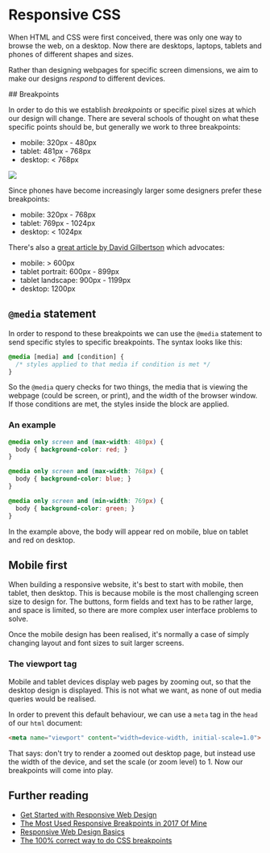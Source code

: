 # Responsive CSS

When HTML and CSS were first conceived, there was only one way to browse the web, on a desktop. Now there are desktops, laptops, tablets and phones of different shapes and sizes.

Rather than designing webpages for specific screen dimensions, we aim to make our designs _respond_ to different devices.

## Breakpoints

In order to do this we establish _breakpoints_ or specific pixel sizes at which our design will change. There are several schools of thought on what these specific points should be, but generally we work to three breakpoints:

- mobile: 320px - 480px
- tablet: 481px - 768px
- desktop: < 768px

![](https://pbs.twimg.com/media/Clnncz8WEAA20Tl.jpg)

Since phones have become increasingly larger some designers prefer these breakpoints:

- mobile: 320px - 768px
- tablet: 769px - 1024px
- desktop: < 1024px

There's also a [great article by David Gilbertson](https://medium.freecodecamp.org/the-100-correct-way-to-do-css-breakpoints-88d6a5ba1862) which advocates:

- mobile: > 600px
- tablet portrait: 600px - 899px
- tablet landscape: 900px - 1199px
- desktop: 1200px

## `@media` statement

In order to respond to these breakpoints we can use the `@media` statement to send specific styles to specific breakpoints. The syntax looks like this:

```css
@media [media] and [condition] {
  /* styles applied to that media if condition is met */
}
```
So the `@media` query checks for two things, the media that is viewing the webpage (could be screen, or print), and the width of the browser window. If those conditions are met, the styles inside the block are applied.

### An example

```css
@media only screen and (max-width: 480px) {
  body { background-color: red; }
}

@media only screen and (max-width: 768px) {
  body { background-color: blue; }
}

@media only screen and (min-width: 769px) {
  body { background-color: green; }
}
```

In the example above, the body will appear red on mobile, blue on tablet and red on desktop.

## Mobile first

When building a responsive website, it's best to start with mobile, then tablet, then desktop. This is because mobile is the most challenging screen size to design for. The buttons, form fields and text has to be rather large, and space is limited, so there are more complex user interface problems to solve.

Once the mobile design has been realised, it's normally a case of simply changing layout and font sizes to suit larger screens.

### The viewport tag

Mobile and tablet devices display web pages by zooming out, so that the desktop design is displayed. This is not what we want, as none of out media queries would be realised.

In order to prevent this default behaviour, we can use a `meta` tag in the `head` of our `html` document:

```html
<meta name="viewport" content="width=device-width, initial-scale=1.0">
```

That says: don't try to render a zoomed out desktop page, but instead use the width of the device, and set the scale (or zoom level) to 1. Now our breakpoints will come into play.

## Further reading
* [Get Started with Responsive Web Design](http://www.creativebloq.com/responsive-web-design/get-started-5132987)
* [The Most Used Responsive Breakpoints in 2017 Of Mine](https://medium.com/@uiuxlab/the-most-used-responsive-breakpoints-in-2017-of-mine-9588e9bd3a8a)
* [Responsive Web Design Basics](https://developers.google.com/web/fundamentals/design-and-ux/responsive/)
* [The 100% correct way to do CSS breakpoints](https://medium.freecodecamp.org/the-100-correct-way-to-do-css-breakpoints-88d6a5ba1862)
